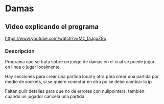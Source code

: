 # Damas

## Video explicando el programa
https://www.youtube.com/watch?v=Mz_taJgoZ9o

### Descripción
Programa que se trata sobre un juego de damas en el cual se puede jugar en linea o jugar localmente.

Hay secciones para crear una partida local y otra para crear una partida por medio de sockets, si se quiere conectar en otra pc se debe cambiar la ip

Faltan pulir detalles para que no de errores con nullpointers, también cuando un jugador cancela una partida
